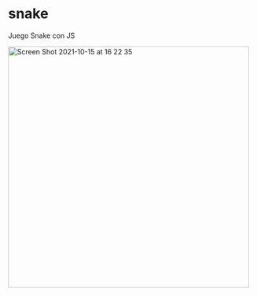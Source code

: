 # snake
Juego Snake con JS

<img width="490" alt="Screen Shot 2021-10-15 at 16 22 35" src="https://user-images.githubusercontent.com/26985597/137541813-9f123013-aae0-429e-be98-09933be413af.png">
